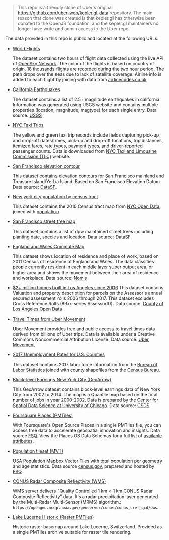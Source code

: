 > This repo is a friendly clone of Uber's original https://github.com/uber-web/kepler.gl-data repository. The main reason that clone was created is that kepler.gl has otherwise been donated to the OpenJS foundation, and the kepler.gl maintainers no longer have write and admin access to the Uber repo.

The data provided in this repo is public and located at the following URLs:

- [World Flights](./world_flights)

  The dataset contains two hours of flight data collected using the live API of [OpenSky Network](https://opensky-network.org). The color of the flights is based on country of origin. 18 thousands flights are recorded during the two hour period. The path drops over the seas due to lack of satellite coverage. Airline info is added to each flight by joining with data from [airlinecodes.co.uk](http://www.airlinecodes.co.uk/callsignres.asp?callsign=&submit=Submit)

- [California Earthquakes](./earthquakes)

  The dataset contains a list of 2.5+ magnitude earthquakes in california. Information was generated using USGS website and contains multiple properties (location, magnitude, magtype) for each single entry. Data source: [USGS](https://earthquake.usgs.gov/data/data.php)

- [NYC Taxi Trips](./nyctrips)

  The yellow and green taxi trip records include fields capturing pick-up and drop-off dates/times, pick-up and drop-off locations, trip distances, itemized fares, rate types, payment types, and driver-reported passenger counts. Data is downloaded from [NYC Taxi and Limousine Commission (TLC)](https://www1.nyc.gov/site/tlc/about/tlc-trip-record-data.page) website.

- [San Francisco elevation contour](./sfcontour)

  This dataset contains elevation contours for San Francisco mainland and Treasure Island/Yerba Island. Based on San Francisco Elevation Datum. Data source: [DataSF](https://data.sfgov.org/-/Elevation-Contours/6d73-6c4f/about_data).

- [New york city population by census tract](./nyc_census)

  This dataset contains the 2010 Census tract map from [NYC Open Data](https://data.cityofnewyork.us/City-Government/2010-Census-Tracts/fxpq-c8ku/data), joined with [population](https://data.cityofnewyork.us/City-Government/New-York-City-Population-By-Census-Tracts/37cg-gxjd).

- [San Francisco street tree map](./sftrees)

  This dataset contains a list of dpw maintained street trees including planting date, species and location. Data source: [DataSF](https://data.sfgov.org/City-Infrastructure/Street-Tree-List/tkzw-k3nq/data).

- [England and Wales Commute Map](./ukcommute)

  This dataset shows location of residence and place of work, based on 2011 Census of residence of England and Wales. The data classifies people currently resident in each middle layer super output area, or higher area and shows the movement between their area of residence and workplace. Data source: [Nomis](https://www.nomisweb.co.uk/census/2011/wu03uk/chart)

- [$2+ million homes built in Los Angeles since 2006](./la_assessorparcels)
  This dataset contains Valuation and property description for parcels on the Assessor's annual secured assessment rolls 2006 through 2017. This dataset excludes Cross Reference Rolls (89xx-series AssessorID). Data source: [County of Los Angeles Open Data](https://data.lacounty.gov/Parcel-/Assessor-Parcels-Data-2006-thru-2019/9trm-uz8i)

- [Travel Times from Uber Movement](./movement_pittsburgh)

  Uber Movement provides free and public access to travel times data derived from billions of Uber trips. Data is available under a Creative Commons Noncommercial Attribution License. Data source: [Uber Movement](https://movement.uber.com)

- [2017 Unemployment Rates for U.S. Counties](./county_unemployment)

  This dataset contains 2017 labor force information from the [Bureau of Labor Statistics](https://www.bls.gov/lau/#tables) joined with county shapefiles from the [Census Bureau](https://www.census.gov/geo/maps-data/data/cbf/cbf_counties.html).

- [Block-level Earnings New York City (GeoArrow)](./nyc_earnings)

  This GeoArrow dataset contains block-level earnings data of New York City from 2002 to 2014. The map is a Quantile map based on the total number of jobs in year 2000-2002. Data is prepared by [the Center for Spatial Data Science at University of Chicago](https://spatial.uchicago.edu). Data source: [CSDS](https://geodacenter.github.io/data-and-lab/LEHD_Data/).

- [Foursquare Places (PMTiles)](./fsq_places)

  With Foursquare's Open Source Places in a single PMTiles file, you can access free data to accelerate geospatial innovation and insights. Data source [FSQ](https://docs.foursquare.com/data-products/docs/fsq-places-open-source). View the Places OS Data Schemas for a full list of [available attributes](https://docs.foursquare.com/data-products/docs/places-os-data-schema).

- [Population tileset (MVT)](./mvt_population)

  USA Population Mapbox Vector Tiles with total population per geometry and age statistics. Data source [census.gov](https://www.census.gov/data/datasets.html), prepared and hosted by [FSQ](https://location.foursquare.com)

- [CONUS Radar Composite Reflectivity (WMS)](./wms_conus_cref_qcd)

  WMS server delivers "Quality Controlled 1 km × 1 km CONUS Radar Composite Reflectivity" data. It's a radar precipitation layer generated by the Multi-Radar Multi-Sensor (MRMS) algorithm.: `https://opengeo.ncep.noaa.gov/geoserver/conus/conus_cref_qcd/ows`.

- [Lake Lucerne Historic (Raster PMTiles)](./lake_lucerne_raster)

  Historic raster basemap around Lake Lucerne, Switzerland. Provided as a single PMTiles archive suitable for raster tile rendering.
